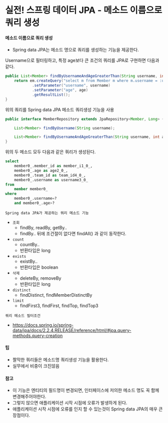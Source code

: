 # 실전! 스프링 데이터 JPA - 메소드 이름으로 쿼리 생성

#### 메소드 이름으로 쿼리 생성
- Spring data JPA는 메소드 명으로 쿼리를 생성하는 기능을 제공한다.


Username으로 필터링하고, 특정 age보다 큰 조건의 쿼리를 JPA로 구현하면 다음과 같다.
```java
public List<Member> findByUsernameAndAgeGreaterThan(String username, int age) {
    return em.createQuery("select m from Member m where m.username = :username and m.age > :age")
            .setParameter("username", username)
            .setParameter("age", age)
            .getResultList();
}
```

위의 쿼리를 Spring data JPA 메소드 쿼리생성 기능을 사용
```java
public interface MemberRepository extends JpaRepository<Member, Long> {

    List<Member> findByUsername(String username);

    List<Member> findByUsernameAndAgeGreaterThan(String username, int age);
}
```

위의 두 메소드 모두 다음과 같은 쿼리가 생성된다.
```sql
select
    member0_.member_id as member_i1_0_,
    member0_.age as age2_0_,
    member0_.team_id as team_id4_0_,
    member0_.username as username3_0_ 
from
    member member0_ 
where
    member0_.username=? 
    and member0_.age>?
```

`Spring data JPA가 제공하는 쿼리 메소드 기능`
- `조회`
    - findBy, readBy, getBy..
    - findBy.. 뒤에 조건절이 없다면 findAll() 과 같이 동작한다.
- `count`
    - countBy.. 
    - 반환타입은 long
- `exists`
    - existBy..
    - 반환타입은 boolean
- `삭제`
    - deleteBy, removeBy
    - 반환타입은 long
- `distinct`
    - findDistinct, findMemberDistinctBy
- `limit`
    - findFirst3, findFirst, findTop, findTop3

`쿼리 메소드 필터조건`
- https://docs.spring.io/spring-data/jpa/docs/2.2.4.RELEASE/reference/html/#jpa.query-methods.query-creation

#### 팁
- 짤막한 쿼리들은 메소드명 쿼리생성 기능을 활용한다.
- 실무에서 비중이 크진않음

#### 참고
- 이 기능은 엔티티의 필드명이 변경되면, 인터페이스에 저의한 메소드 명도 꼭 함께 변경해주어야한다.
- 그렇지 않으면 애플리케이션 시작 시점에 오류가 발생하게 된다.
- 애플리케이션 시작 시점에 오류를 인지 할 수 있는것이 Spring data JPA의 매우 큰 장점이다.
